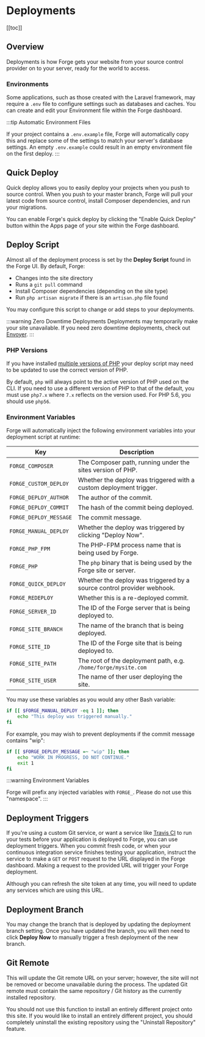 # Deployments

[[toc]]

## Overview

Deployments is how Forge gets your website from your source control provider on to your server, ready for the world to access.

### Environments

Some applications, such as those created with the Laravel framework, may require a `.env` file to configure settings such as databases and caches. You can create and edit your Environment file within the Forge dashboard.

:::tip Automatic Environment Files

If your project contains a `.env.example` file, Forge will automatically copy this and replace some of the settings to match your server's database settings. An empty `.env.example` could result in an empty environment file on the first deploy.
:::

## Quick Deploy

Quick deploy allows you to easily deploy your projects when you push to source control. When you push to your master branch, Forge will pull your latest code from source control, install Composer dependencies, and run your migrations.

You can enable Forge's quick deploy by clicking the "Enable Quick Deploy" button within the Apps page of your site within the Forge dashboard.

## Deploy Script

Almost all of the deployment process is set by the **Deploy Script** found in the Forge UI. By default, Forge:

- Changes into the site directory
- Runs a `git pull` command
- Install Composer dependencies (depending on the site type)
- Run `php artisan migrate` if there is an `artisan.php` file found

You may configure this script to change or add steps to your deployments.

:::warning Zero Downtime Deployments
Deployments may temporarily make your site unavailable. If you need zero downtime deployments, check out [Envoyer](https://envoyer.io).
:::

### PHP Versions

If you have installed [multiple versions of PHP](/1.0/servers/php.html) your deploy script may need to be updated to use the correct version of PHP.

By default, `php` will always point to the active version of PHP used on the CLI. If you need to use a different version of PHP to that of the default, you must use `php7.x` where `7.x` reflects on the version used. For PHP 5.6, you should use `php56`.

### Environment Variables

Forge will automatically inject the following environment variables into your deployment script at runtime:

| Key | Description |
| ----- | ---- |
| `FORGE_COMPOSER` | The Composer path, running under the sites version of PHP. |
| `FORGE_CUSTOM_DEPLOY` | Whether the deploy was triggered with a custom deployment trigger. |
| `FORGE_DEPLOY_AUTHOR` | The author of the commit. |
| `FORGE_DEPLOY_COMMIT` | The hash of the commit being deployed. |
| `FORGE_DEPLOY_MESSAGE` | The commit message. |
| `FORGE_MANUAL_DEPLOY` | Whether the deploy was triggered by clicking "Deploy Now". |
| `FORGE_PHP_FPM` | The PHP-FPM process name that is being used by Forge. |
| `FORGE_PHP` | The `php` binary that is being used by the Forge site or server. |
| `FORGE_QUICK_DEPLOY` | Whether the deploy was triggered by a source control provider webhook. |
| `FORGE_REDEPLOY` | Whether this is a re-deployed commit. |
| `FORGE_SERVER_ID` | The ID of the Forge server that is being deployed to. |
| `FORGE_SITE_BRANCH` | The name of the branch that is being deployed. |
| `FORGE_SITE_ID` | The ID of the Forge site that is being deployed to. |
| `FORGE_SITE_PATH` | The root of the deployment path, e.g. `/home/forge/mysite.com` |
| `FORGE_SITE_USER` | The name of ther user deploying the site. |

You may use these variables as you would any other Bash variable:

```bash
if [[ $FORGE_MANUAL_DEPLOY -eq 1 ]]; then
    echo "This deploy was triggered manually."
fi
```

For example, you may wish to prevent deployments if the commit message contains "wip":

```bash
if [[ $FORGE_DEPLOY_MESSAGE =~ "wip" ]]; then
    echo "WORK IN PROGRESS, DO NOT CONTINUE."
    exit 1
fi
```

:::warning Environment Variables

Forge will prefix any injected variables with `FORGE_`. Please do not use this "namespace".
:::

## Deployment Triggers

If you're using a custom Git service, or want a service like [Travis CI](https://travis-ci.org/) to run your tests before your application is deployed to Forge, you can use deployment triggers. When you commit fresh code, or when your continuous integration service finishes testing your application, instruct the service to make a `GET` or `POST` request to the URL displayed in the Forge dashboard. Making a request to the provided URL will trigger your Forge deployment.

Although you can refresh the site token at any time, you will need to update any services which are using this URL.

## Deployment Branch

You may change the branch that is deployed by updating the deployment branch setting. Once you have updated the branch, you will then need to click **Deploy Now** to manually trigger a fresh deployment of the new branch.

## Git Remote

This will update the Git remote URL on your server; however, the site will not be removed or become unavailable during the process. The updated Git remote must contain the same repository / Git history as the currently installed repository.

You should not use this function to install an entirely different project onto this site. If you would like to install an entirely different project, you should completely uninstall the existing repository using the "Uninstall Repository" feature.
